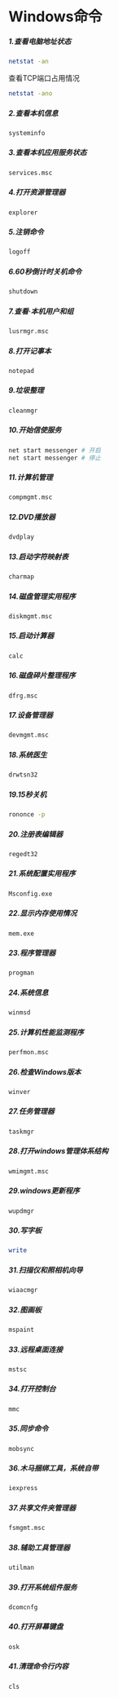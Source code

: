 # Windows命令

##### 1.查看电脑地址状态

```sh
netstat -an
```

查看TCP端口占用情况

```sh
netstat -ano
```

##### 2.查看本机信息

```sh
systeminfo
```

##### 3.查看本机应用服务状态

```sh
services.msc
```

##### 4.打开资源管理器

```sh
explorer
```

##### 5.注销命令

```sh
logoff
```

##### 6.60秒倒计时关机命令

```sh
shutdown
```

##### 7.查看·本机用户和组

```sh
lusrmgr.msc
```

##### 8.打开记事本

```sh
notepad
```

##### 9.垃圾整理

```sh
cleanmgr
```

##### 10.开始信使服务

```sh
net start messenger # 开启
net start messenger # 停止
```

##### 11.计算机管理

```sh
compmgmt.msc
```

##### 12.DVD播放器

```sh
dvdplay
```

##### 13.启动字符映射表

```sh
charmap
```

##### 14.磁盘管理实用程序

```sh
diskmgmt.msc
```

##### 15.启动计算器

```sh
calc
```

##### 16.磁盘碎片整理程序

```sh
dfrg.msc
```

##### 17.设备管理器

```sh
devmgmt.msc
```

##### 18.系统医生

```sh
drwtsn32
```

##### 19.15秒关机

```sh
rononce -p
```

##### 20.注册表编辑器

```sh
regedt32
```

##### 21.系统配置实用程序

```sh
Msconfig.exe
```

##### 22.显示内存使用情况

```sh
mem.exe
```

##### 23.程序管理器

```sh
progman
```

##### 24.系统信息

```sh
winmsd
```

##### 25.计算机性能监测程序

```sh
perfmon.msc
```

##### 26.检查Windows版本

```sh
winver
```

##### 27.任务管理器

```sh
taskmgr
```

##### 28.打开windows管理体系结构

```sh
wmimgmt.msc
```

##### 29.windows更新程序

```sh
wupdmgr
```

##### 30.写字板

```sh
write
```

##### 31.扫描仪和照相机向导

```sh
wiaacmgr
```

##### 32.图画板

```sh
mspaint
```

##### 33.远程桌面连接

```sh
mstsc
```

##### 34.打开控制台

```sh
mmc
```

##### 35.同步命令

```sh
mobsync
```

##### 36.木马捆绑工具，系统自带

```sh
iexpress
```

##### 37.共享文件夹管理器

```sh
fsmgmt.msc
```

##### 38.辅助工具管理器

```sh
utilman
```

##### 39.打开系统组件服务

```sh
dcomcnfg
```

##### 40.打开屏幕键盘

```sh
osk
```

##### 41.清理命令行内容

```sh
cls
```

